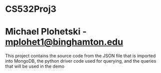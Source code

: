 # CS532Proj3
# Michael Plohetski - mplohet1@binghamton.edu
This project contains the source code from the JSON file that is imported into MongoDB, the python driver code used for querying, and the queries that will be used in the demo
